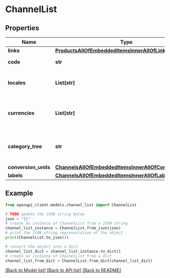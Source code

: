 # ChannelList


## Properties

Name | Type | Description | Notes
------------ | ------------- | ------------- | -------------
**links** | [**ProductsAllOfEmbeddedItemsInnerAllOfLinks**](ProductsAllOfEmbeddedItemsInnerAllOfLinks.md) |  | [optional] 
**code** | **str** | Channel code | 
**locales** | **List[str]** | Codes of activated locales for the channel | 
**currencies** | **List[str]** | Codes of activated currencies for the channel | 
**category_tree** | **str** | Code of the category tree linked to the channel | 
**conversion_units** | [**ChannelsAllOfEmbeddedItemsInnerAllOfConversionUnits**](ChannelsAllOfEmbeddedItemsInnerAllOfConversionUnits.md) |  | [optional] 
**labels** | [**ChannelsAllOfEmbeddedItemsInnerAllOfLabels**](ChannelsAllOfEmbeddedItemsInnerAllOfLabels.md) |  | [optional] 

## Example

```python
from openapi_client.models.channel_list import ChannelList

# TODO update the JSON string below
json = "{}"
# create an instance of ChannelList from a JSON string
channel_list_instance = ChannelList.from_json(json)
# print the JSON string representation of the object
print(ChannelList.to_json())

# convert the object into a dict
channel_list_dict = channel_list_instance.to_dict()
# create an instance of ChannelList from a dict
channel_list_from_dict = ChannelList.from_dict(channel_list_dict)
```
[[Back to Model list]](../README.md#documentation-for-models) [[Back to API list]](../README.md#documentation-for-api-endpoints) [[Back to README]](../README.md)


